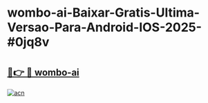 # wombo-ai-Baixar-Gratis-Ultima-Versao-Para-Android-IOS-2025-#0jq8v

# <h2><a href="https://ainizakaria.my?title=wombo-ai&ref=24M">🔗👉 🔴 wombo-ai</a></h2>

[![acn](https://github.com/user-attachments/assets/0f9c940e-d8b0-45ae-aac7-cd30a18b3e1c)](https://ainizakaria.my?title=wombo-ai&ref=24M)


